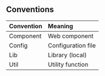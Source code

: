 ## Conventions

| Convention | Meaning            |
| :--------- | :----------------- |
| Component  | Web component      |
| Config     | Configuration file |
| Lib        | Library (local)    |
| Util       | Utility function   |
